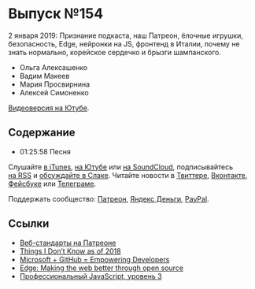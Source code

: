 # Выпуск №154

2 января 2019: Признание подкаста, наш Патреон, ёлочные игрушки, безопасность, Edge, нейронки на JS, фронтенд в Италии, почему не знать нормально, корейское сердечко и брызги шампанского.

- Ольга Алексашенко
- Вадим Макеев
- Мария Просвирнина
- Алексей Симоненко

[Видеоверсия на Ютубе](https://youtu.be/TjVwT5EgblE).

## Содержание

- 01:25:58 Песня

Слушайте [в iTunes](https://itunes.apple.com/podcast/id1080500016), [на Ютубе](https://www.youtube.com/playlist?list=PLMBnwIwFEFHcwuevhsNXkFTcadeX5R1Go) или [на SoundCloud](https://soundcloud.com/web-standards), подписывайтесь [на RSS](https://web-standards.ru/podcast/feed/) и [обсуждайте в Слаке](http://slack.web-standards.ru/). Читайте новости в [Твиттере](https://twitter.com/webstandards_ru), [Вконтакте](https://vk.com/webstandards_ru), [Фейсбуке](https://www.facebook.com/webstandardsru) или [Телеграме](https://t.me/webstandards_ru).

Поддержать сообщество: [Патреон](https://www.patreon.com/webstandards_ru), [Яндекс Деньги](https://money.yandex.ru/to/41001119329753), [PayPal](https://www.paypal.me/pepelsbey).

## Ссылки

- [Веб-стандарты на Патреоне](https://www.patreon.com/webstandards_ru)
- [Things I Don’t Know as of 2018](https://overreacted.io/things-i-dont-know-as-of-2018/)
- [Microsoft + GitHub = Empowering Developers](https://blogs.microsoft.com/blog/2018/06/04/microsoft-github-empowering-developers/)
- [Edge: Making the web better through open source](https://blogs.windows.com/windowsexperience/2018/12/06/microsoft-edge-making-the-web-better-through-more-open-source-collaboration/)
- [Профессиональный JavaScript, уровень 3](https://htmlacademy.ru/intensive/react)

